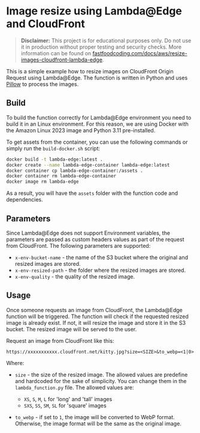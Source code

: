# Image resize using Lambda@Edge and CloudFront

> **Disclaimer:** This project is for educational purposes only. Do not use it in production without proper testing and security checks. More information can be found on [fastfoodcoding.com/docs/aws/resize-images-cloudfront-lambda-edge](https://fastfoodcoding.com/docs/aws/resize-images-cloudfront-lambda-edge/).

This is a simple example how to resize images on CloudFront Origin Request using Lambda@Edge.
The function is written in Python and uses [Pillow](https://pillow.readthedocs.io/) to process the images.

## Build

To build the function correctly for Lambda@Edge environment you need to build it in an Linux environment. For this reason, we are using Docker with the Amazon Linux 2023 image and Python 3.11 pre-installed.

To get assets from the container, you can use the following commands or simply run the `build-docker.sh` script:

```bash
docker build -t lambda-edge:latest .
docker create --name lambda-edge-container lambda-edge:latest
docker container cp lambda-edge-container:/assets .
docker container rm lambda-edge-container
docker image rm lambda-edge
```

As a result, you will have the `assets` folder with the function code and dependencies.

## Parameters

Since Lambda@Edge does not support Environment variables, the parameters are passed as custom headers values as part of the request from CloudFront. The following parameters are supported:
- `x-env-bucket-name` - the name of the S3 bucket where the original and resized images are stored.
- `x-env-resized-path` - the folder where the resized images are stored.
- `x-env-quality` - the quality of the resized image.

## Usage

Once someone requests an image from CloudFront, the Lambda@Edge function will be triggered. The function will check if the requested resized image is already exist. If not, it will resize the image and store it in the S3 bucket. The resized image will be served to the user.

Request an image from CloudFront like this:

```
https://xxxxxxxxxxx.cloudfront.net/kitty.jpg?size=<SIZE>&to_webp=<1|0>
```
    
Where:
- `size` - the size of the resized image. The allowed values are predefine and hardcoded for the sake of simplicity. You can change them in the `lambda_function.py` file. The allowed values are:
  - `XS`, `S`, `M`, `L` for 'long' and 'tall' images
  - `SXS`, `SS`, `SM`, `SL` for 'square' images 

- `to_webp` - if set to `1`, the image will be converted to WebP format. Otherwise, the image format will be the same as the original image.
